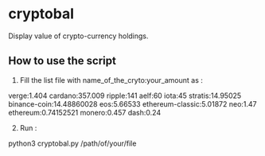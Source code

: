 # cryptobal
Display value of crypto-currency holdings.
## How to use the script

1) Fill the list file with name_of_the_cryto:your_amount as :

verge:1.404
cardano:357.009
ripple:141
aelf:60
iota:45
stratis:14.95025
binance-coin:14.48860028
eos:5.66533
ethereum-classic:5.01872
neo:1.47
ethereum:0.74152521
monero:0.457
dash:0.24

2) Run :

python3 cryptobal.py /path/of/your/file
